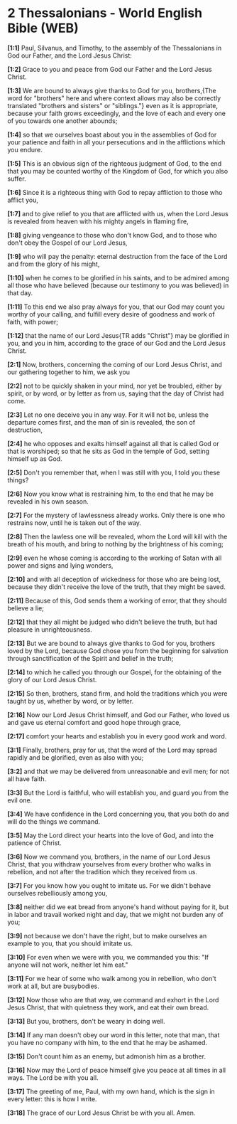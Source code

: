 # 2 Thessalonians - World English Bible (WEB)

**[1:1]** Paul, Silvanus, and Timothy, to the assembly of the Thessalonians in God our Father, and the Lord Jesus Christ:

**[1:2]** Grace to you and peace from God our Father and the Lord Jesus Christ.

**[1:3]** We are bound to always give thanks to God for you, brothers,{The word for "brothers" here and where context allows may also be correctly translated "brothers and sisters" or "siblings."} even as it is appropriate, because your faith grows exceedingly, and the love of each and every one of you towards one another abounds;

**[1:4]** so that we ourselves boast about you in the assemblies of God for your patience and faith in all your persecutions and in the afflictions which you endure.

**[1:5]** This is an obvious sign of the righteous judgment of God, to the end that you may be counted worthy of the Kingdom of God, for which you also suffer.

**[1:6]** Since it is a righteous thing with God to repay affliction to those who afflict you,

**[1:7]** and to give relief to you that are afflicted with us, when the Lord Jesus is revealed from heaven with his mighty angels in flaming fire,

**[1:8]** giving vengeance to those who don't know God, and to those who don't obey the Gospel of our Lord Jesus,

**[1:9]** who will pay the penalty: eternal destruction from the face of the Lord and from the glory of his might,

**[1:10]** when he comes to be glorified in his saints, and to be admired among all those who have believed (because our testimony to you was believed) in that day.

**[1:11]** To this end we also pray always for you, that our God may count you worthy of your calling, and fulfill every desire of goodness and work of faith, with power;

**[1:12]** that the name of our Lord Jesus{TR adds "Christ"} may be glorified in you, and you in him, according to the grace of our God and the Lord Jesus Christ.

**[2:1]** Now, brothers, concerning the coming of our Lord Jesus Christ, and our gathering together to him, we ask you

**[2:2]** not to be quickly shaken in your mind, nor yet be troubled, either by spirit, or by word, or by letter as from us, saying that the day of Christ had come.

**[2:3]** Let no one deceive you in any way. For it will not be, unless the departure comes first, and the man of sin is revealed, the son of destruction,

**[2:4]** he who opposes and exalts himself against all that is called God or that is worshiped; so that he sits as God in the temple of God, setting himself up as God.

**[2:5]** Don't you remember that, when I was still with you, I told you these things?

**[2:6]** Now you know what is restraining him, to the end that he may be revealed in his own season.

**[2:7]** For the mystery of lawlessness already works. Only there is one who restrains now, until he is taken out of the way.

**[2:8]** Then the lawless one will be revealed, whom the Lord will kill with the breath of his mouth, and bring to nothing by the brightness of his coming;

**[2:9]** even he whose coming is according to the working of Satan with all power and signs and lying wonders,

**[2:10]** and with all deception of wickedness for those who are being lost, because they didn't receive the love of the truth, that they might be saved.

**[2:11]** Because of this, God sends them a working of error, that they should believe a lie;

**[2:12]** that they all might be judged who didn't believe the truth, but had pleasure in unrighteousness.

**[2:13]** But we are bound to always give thanks to God for you, brothers loved by the Lord, because God chose you from the beginning for salvation through sanctification of the Spirit and belief in the truth;

**[2:14]** to which he called you through our Gospel, for the obtaining of the glory of our Lord Jesus Christ.

**[2:15]** So then, brothers, stand firm, and hold the traditions which you were taught by us, whether by word, or by letter.

**[2:16]** Now our Lord Jesus Christ himself, and God our Father, who loved us and gave us eternal comfort and good hope through grace,

**[2:17]** comfort your hearts and establish you in every good work and word.

**[3:1]** Finally, brothers, pray for us, that the word of the Lord may spread rapidly and be glorified, even as also with you;

**[3:2]** and that we may be delivered from unreasonable and evil men; for not all have faith.

**[3:3]** But the Lord is faithful, who will establish you, and guard you from the evil one.

**[3:4]** We have confidence in the Lord concerning you, that you both do and will do the things we command.

**[3:5]** May the Lord direct your hearts into the love of God, and into the patience of Christ.

**[3:6]** Now we command you, brothers, in the name of our Lord Jesus Christ, that you withdraw yourselves from every brother who walks in rebellion, and not after the tradition which they received from us.

**[3:7]** For you know how you ought to imitate us. For we didn't behave ourselves rebelliously among you,

**[3:8]** neither did we eat bread from anyone's hand without paying for it, but in labor and travail worked night and day, that we might not burden any of you;

**[3:9]** not because we don't have the right, but to make ourselves an example to you, that you should imitate us.

**[3:10]** For even when we were with you, we commanded you this: "If anyone will not work, neither let him eat."

**[3:11]** For we hear of some who walk among you in rebellion, who don't work at all, but are busybodies.

**[3:12]** Now those who are that way, we command and exhort in the Lord Jesus Christ, that with quietness they work, and eat their own bread.

**[3:13]** But you, brothers, don't be weary in doing well.

**[3:14]** If any man doesn't obey our word in this letter, note that man, that you have no company with him, to the end that he may be ashamed.

**[3:15]** Don't count him as an enemy, but admonish him as a brother.

**[3:16]** Now may the Lord of peace himself give you peace at all times in all ways. The Lord be with you all.

**[3:17]** The greeting of me, Paul, with my own hand, which is the sign in every letter: this is how I write.

**[3:18]** The grace of our Lord Jesus Christ be with you all. Amen.
